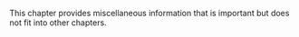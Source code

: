 
This chapter provides miscellaneous information that is important but does not fit into other chapters.